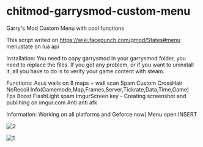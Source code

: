 # chitmod-garrysmod-custom-menu
Garry's Mod Custom Menu with cool functions

This script writed on https://wiki.facepunch.com/gmod/States#menu menustate on lua api

Installation:
You need to copy garrysmod in your garrysmod folder, you need to replace the files. If you got any problem, or if you want to uninstall it, all you have to do is to verify your game content with steam.

Functions:
Asus walls on 8 maps + wall scan
Spam
Custom CrossHair
NoRecoil
Info(Gamemode,Map,Frames,Server,Tickrate,Data,Time,Game)
Fps Boost
FlashLight spam
ImgurScreen key - Creating screenshot and publihing on imgur.com
Anti anti afk

Information:
Working on all platforms and Geforce now)
Menu open:INSERT

![2](https://user-images.githubusercontent.com/86654007/123767275-02ff1200-d8d0-11eb-8f15-74f0f594fa24.png)

![1](https://user-images.githubusercontent.com/86654007/123767095-e6fb7080-d8cf-11eb-9d8c-a25ae10a8771.png)
